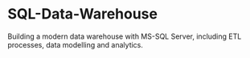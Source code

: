# SQL-Data-Warehouse
Building a modern data warehouse with MS-SQL Server, including ETL processes, data modelling and analytics.
